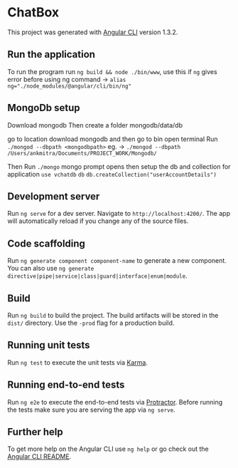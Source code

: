 # ChatBox

This project was generated with [Angular CLI](https://github.com/angular/angular-cli) version 1.3.2.

## Run the application
To run the program run `ng build && node ./bin/www`, 
use this if `ng` gives error before using ng command -> ` alias ng="./node_modules/@angular/cli/bin/ng" `

## MongoDb setup
Download mongodb
Then create a folder mongodb/data/db

go to location download mongodb and then go to bin open terminal
Run ` ./mongod --dbpath <mongodbpath> `
eg. -> ` ./mongod --dbpath /Users/ankmitra/Documents/PROJECT_WORK/Mongodb/ `

Then Run ` ./mongo `
mongo prompt opens then setup the db and collection for application
` use vchatdb `
` db `
` db.createCollection("userAccountDetails") `
## Development server

Run `ng serve` for a dev server. Navigate to `http://localhost:4200/`. The app will automatically reload if you change any of the source files.

## Code scaffolding

Run `ng generate component component-name` to generate a new component. You can also use `ng generate directive|pipe|service|class|guard|interface|enum|module`.

## Build

Run `ng build` to build the project. The build artifacts will be stored in the `dist/` directory. Use the `-prod` flag for a production build.

## Running unit tests

Run `ng test` to execute the unit tests via [Karma](https://karma-runner.github.io).

## Running end-to-end tests

Run `ng e2e` to execute the end-to-end tests via [Protractor](http://www.protractortest.org/).
Before running the tests make sure you are serving the app via `ng serve`.

## Further help

To get more help on the Angular CLI use `ng help` or go check out the [Angular CLI README](https://github.com/angular/angular-cli/blob/master/README.md).
